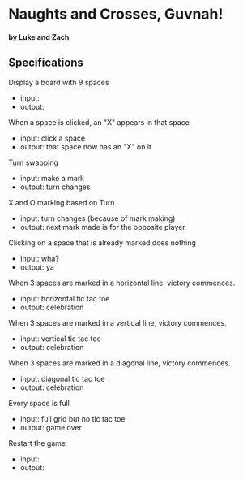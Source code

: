 # Naughts and Crosses, Guvnah!

#### by Luke and Zach

## Specifications

Display a board with 9 spaces  
* input:
* output:

When a space is clicked, an "X" appears in that space
* input: click a space
* output: that space now has an "X" on it

Turn swapping
* input: make a mark
* output: turn changes

X and O marking based on Turn
* input: turn changes (because of mark making)
* output: next mark made is for the opposite player

Clicking on a space that is already marked does nothing
* input: wha?
* output: ya

When 3 spaces are marked in a horizontal line, victory commences.
* input: horizontal tic tac toe
* output: celebration

When 3 spaces are marked in a vertical line, victory commences.
* input: vertical tic tac toe
* output: celebration

When 3 spaces are marked in a diagonal line, victory commences.
* input: diagonal tic tac toe
* output: celebration

Every space is full
* input: full grid but no tic tac toe
* output: game over

Restart the game
* input:
* output:
